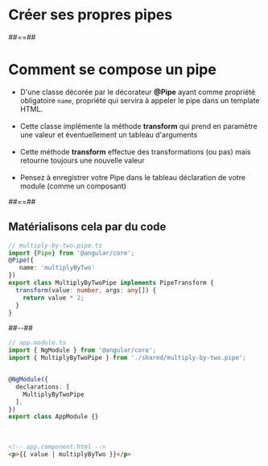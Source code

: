 <!-- .slide: class="transition-bg-sfeir-2" -->
# Créer ses propres pipes

##==##

<!-- .slide -->
# Comment se compose un pipe

- D'une classe décorée par le décorateur <b>@Pipe</b> ayant comme propriété obligatoire `name`, propriété qui servira à appeler le pipe dans un template HTML. <br/><br/>
- Cette classe implémente la méthode <b>transform</b> qui prend en paramètre une valeur et éventuellement un tableau d'arguments <br/><br/>
- Cette méthode <b>transform</b> effectue des transformations (ou pas) mais retourne toujours une nouvelle valeur<br/><br/>
- Pensez à enregistrer votre Pipe dans le tableau déclaration de votre module (comme un composant)

##==##
<!-- .slide: class="two-column with-code inconsolata" -->
## Matérialisons cela par du code

```typescript
// multiply-by-two.pipe.ts
import {Pipe} from '@angular/core';
@Pipe({
   name: 'multiplyByTwo'
})
export class MultiplyByTwoPipe implements PipeTransform {
  transform(value: number, args: any[]) {
    return value * 2;
  }
}
```
<!-- .element: class="medium-code" -->

##--##
<!-- .slide: class="with-code inconsolata"> -->

```typescript
// app.module.ts
import { NgModule } from '@angular/core';
import { MultiplyByTwoPipe } from './shared/multiply-by-two.pipe';


@NgModule({
  declarations: [
    MultiplyByTwoPipe
  ],
})
export class AppModule {}
```
<!-- .element: class="medium-code" -->

<br/>

```html
<!-- app.component.html -->
<p>{{ value | multiplyByTwo }}</p>
```
<!-- .element: class="medium-code" -->

